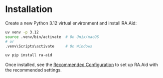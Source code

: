 # Installation

Create a new Python 3.12 virtual environment and install RA.Aid:

```bash
uv venv -p 3.12
source .venv/bin/activate  # On Unix/macOS
# or
.venv\Scripts\activate     # On Windows

uv pip install ra-aid
```

Once installed, see the [Recommended Configuration](recommended) to set up RA.Aid with the recommended settings.
